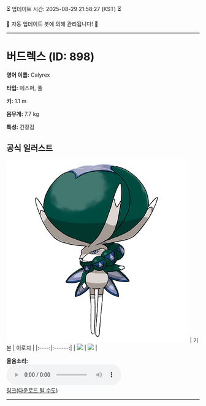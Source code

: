 
⏳ 업데이트 시간: 2025-08-29 21:58:27 (KST) ⏳

🤖 자동 업데이트 봇에 의해 관리됩니다! 🤖

---

# 버드렉스 (ID: 898)
**영어 이름:** Calyrex

**타입:** 에스퍼, 풀

**키:** 1.1 m

**몸무게:** 7.7 kg

**특성:** 긴장감

## 공식 일러스트
![](https://raw.githubusercontent.com/PokeAPI/sprites/master/sprites/pokemon/other/official-artwork/898.png)
| 기본 | 이로치 |
|:----:|:------:|
| <img src="http://play.pokemonshowdown.com/sprites/ani/calyrex.gif" width="200"> | <img src="http://play.pokemonshowdown.com/sprites/ani-shiny/calyrex.gif" width="200"> |

**울음소리:**<br><audio controls src="https://raw.githubusercontent.com/PokeAPI/cries/main/cries/pokemon/latest/898.ogg"></audio><br> [링크(다운로드 될 수도)](https://raw.githubusercontent.com/PokeAPI/cries/main/cries/pokemon/latest/898.ogg)


---
